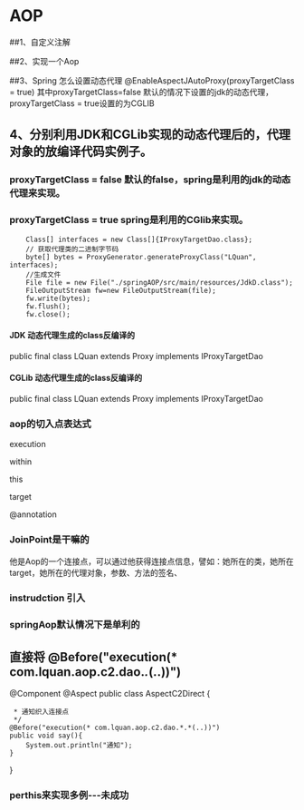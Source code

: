 # AOP

##1、自定义注解

##2、实现一个Aop


##3、Spring 怎么设置动态代理
@EnableAspectJAutoProxy(proxyTargetClass = true)
其中proxyTargetClass=false 默认的情况下设置的jdk的动态代理，proxyTargetClass = true设置的为CGLIB


## 4、分别利用JDK和CGLib实现的动态代理后的，代理对象的放编译代码实例子。
###  proxyTargetClass = false 默认的false，spring是利用的jdk的动态代理来实现。
###  proxyTargetClass = true spring是利用的CGlib来实现。

        Class[] interfaces = new Class[]{IProxyTargetDao.class};
        // 获取代理类的二进制字节码
        byte[] bytes = ProxyGenerator.generateProxyClass("LQuan", interfaces);
        //生成文件
        File file = new File("./springAOP/src/main/resources/JdkD.class");
        FileOutputStream fw=new FileOutputStream(file);
        fw.write(bytes);
        fw.flush();
        fw.close();

#### JDK 动态代理生成的class反编译的
public final class LQuan extends Proxy implements IProxyTargetDao

#### CGLib 动态代理生成的class反编译的

public final class LQuan extends Proxy implements IProxyTargetDao



### aop的切入点表达式
execution

within

this

target

@annotation



### JoinPoint是干嘛的
他是Aop的一个连接点，可以通过他获得连接点信息，譬如：她所在的类，她所在target，她所在的代理对象，参数、方法的签名、



### instrudction 引入


### springAop默认情况下是单利的



## 直接将 @Before("execution(* com.lquan.aop.c2.dao.*.*(..))") 

@Component
@Aspect
public class AspectC2Direct {

     * 通知织入连接点
     */
    @Before("execution(* com.lquan.aop.c2.dao.*.*(..))")
    public void say(){
        System.out.println("通知");
    }
}


### perthis来实现多例---未成功


